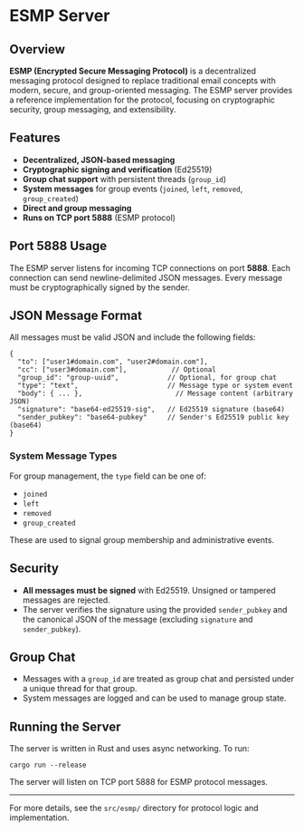 # ESMP Server

## Overview

**ESMP (Encrypted Secure Messaging Protocol)** is a decentralized messaging protocol designed to replace traditional email concepts with modern, secure, and group-oriented messaging. The ESMP server provides a reference implementation for the protocol, focusing on cryptographic security, group messaging, and extensibility.

## Features
- **Decentralized, JSON-based messaging**
- **Cryptographic signing and verification** (Ed25519)
- **Group chat support** with persistent threads (`group_id`)
- **System messages** for group events (`joined`, `left`, `removed`, `group_created`)
- **Direct and group messaging**
- **Runs on TCP port 5888** (ESMP protocol)

## Port 5888 Usage
The ESMP server listens for incoming TCP connections on port **5888**. Each connection can send newline-delimited JSON messages. Every message must be cryptographically signed by the sender.

## JSON Message Format
All messages must be valid JSON and include the following fields:

```
{
  "to": ["user1#domain.com", "user2#domain.com"],
  "cc": ["user3#domain.com"],           // Optional
  "group_id": "group-uuid",            // Optional, for group chat
  "type": "text",                      // Message type or system event
  "body": { ... },                       // Message content (arbitrary JSON)
  "signature": "base64-ed25519-sig",   // Ed25519 signature (base64)
  "sender_pubkey": "base64-pubkey"     // Sender's Ed25519 public key (base64)
}
```

### System Message Types
For group management, the `type` field can be one of:
- `joined`
- `left`
- `removed`
- `group_created`

These are used to signal group membership and administrative events.

## Security
- **All messages must be signed** with Ed25519. Unsigned or tampered messages are rejected.
- The server verifies the signature using the provided `sender_pubkey` and the canonical JSON of the message (excluding `signature` and `sender_pubkey`).

## Group Chat
- Messages with a `group_id` are treated as group chat and persisted under a unique thread for that group.
- System messages are logged and can be used to manage group state.

## Running the Server
The server is written in Rust and uses async networking. To run:

```
cargo run --release
```

The server will listen on TCP port 5888 for ESMP protocol messages.

---

For more details, see the `src/esmp/` directory for protocol logic and implementation.
